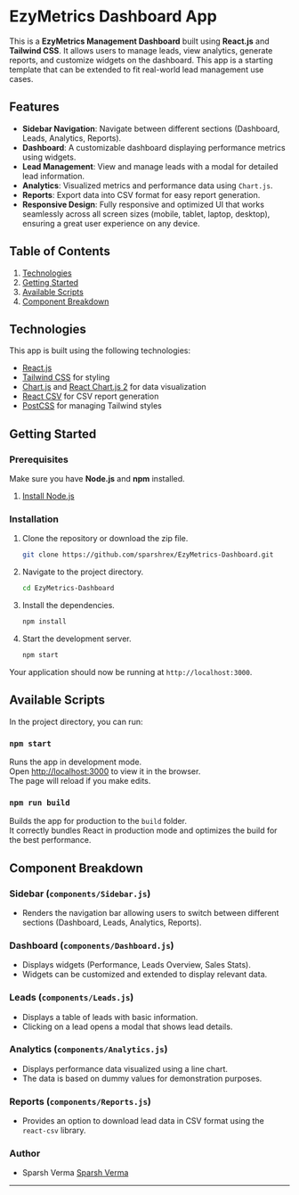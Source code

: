 # EzyMetrics Dashboard App

This is a **EzyMetrics Management Dashboard** built using **React.js** and **Tailwind CSS**. It allows users to manage leads, view analytics, generate reports, and customize widgets on the dashboard. This app is a starting template that can be extended to fit real-world lead management use cases.

## Features

- **Sidebar Navigation**: Navigate between different sections (Dashboard, Leads, Analytics, Reports).
- **Dashboard**: A customizable dashboard displaying performance metrics using widgets.
- **Lead Management**: View and manage leads with a modal for detailed lead information.
- **Analytics**: Visualized metrics and performance data using `Chart.js`.
- **Reports**: Export data into CSV format for easy report generation.
- **Responsive Design**: Fully responsive and optimized UI that works seamlessly across all screen sizes (mobile, tablet, laptop, desktop), ensuring a great user experience on any device.

## Table of Contents

1. [Technologies](#technologies)
2. [Getting Started](#getting-started)
3. [Available Scripts](#available-scripts)
4. [Component Breakdown](#component-breakdown)

## Technologies

This app is built using the following technologies:

- [React.js](https://reactjs.org/)
- [Tailwind CSS](https://tailwindcss.com/) for styling
- [Chart.js](https://www.chartjs.org/) and [React Chart.js 2](https://react-chartjs-2.js.org/) for data visualization
- [React CSV](https://www.npmjs.com/package/react-csv) for CSV report generation
- [PostCSS](https://postcss.org/) for managing Tailwind styles

## Getting Started

### Prerequisites

Make sure you have **Node.js** and **npm** installed.

1. [Install Node.js](https://nodejs.org/en/download/)

### Installation

1. Clone the repository or download the zip file.

   ```bash
   git clone https://github.com/sparshrex/EzyMetrics-Dashboard.git
   ```

2. Navigate to the project directory.

     ```bash
   cd EzyMetrics-Dashboard
   ```

3. Install the dependencies.

   ```bash
   npm install
   ```

4. Start the development server.
   ```bash
   npm start
   ```

Your application should now be running at `http://localhost:3000`.

## Available Scripts

In the project directory, you can run:

### `npm start`

Runs the app in development mode.  
Open [http://localhost:3000](http://localhost:3000) to view it in the browser.  
The page will reload if you make edits.

### `npm run build`

Builds the app for production to the `build` folder.  
It correctly bundles React in production mode and optimizes the build for the best performance.

## Component Breakdown

### Sidebar (`components/Sidebar.js`)

- Renders the navigation bar allowing users to switch between different sections (Dashboard, Leads, Analytics, Reports).

### Dashboard (`components/Dashboard.js`)

- Displays widgets (Performance, Leads Overview, Sales Stats).
- Widgets can be customized and extended to display relevant data.

### Leads (`components/Leads.js`)

- Displays a table of leads with basic information.
- Clicking on a lead opens a modal that shows lead details.

### Analytics (`components/Analytics.js`)

- Displays performance data visualized using a line chart.
- The data is based on dummy values for demonstration purposes.

### Reports (`components/Reports.js`)

- Provides an option to download lead data in CSV format using the `react-csv` library.


### Author 
- Sparsh Verma [Sparsh Verma](https://github.com/sparshrex)

---
